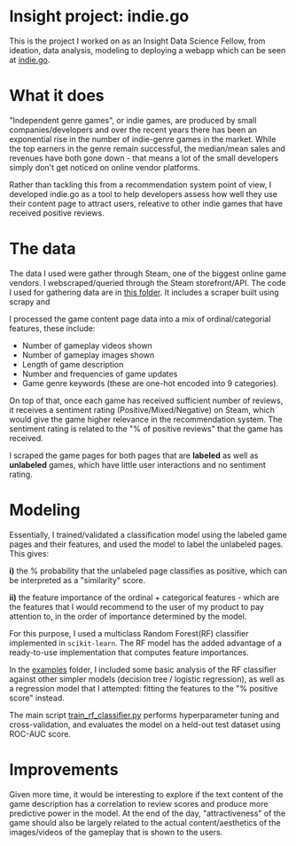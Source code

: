 # Insight project: indie.go
This is the project I worked on as an Insight Data Science Fellow, from ideation, data analysis, modeling to deploying a webapp which can be seen at [indie.go](http://3.13.31.175).

# What it does
"Independent genre games", or indie games, are produced by small companies/developers and over the recent years there has been an exponential rise in the number of indie-genre games in the market. While the top earners in the genre remain successful, the median/mean sales and revenues have both gone down - that means a lot of the small developers simply don't get noticed on online vendor platforms.

Rather than tackling this from a recommendation system point of view, I developed indie.go as a tool to help developers assess how well they use their content page to attract users, releative to other indie games that have received positive reviews.

# The data
The data I used were gather through Steam, one of the biggest online game vendors. I webscraped/queried through the Steam storefront/API. The code I used for gathering data are in [this folder](https://github.com/chaddling/insight-project/tree/master/scrape). It includes a scraper built using scrapy and 

I processed the game content page data into a mix of ordinal/categorial features, these include:
- Number of gameplay videos shown
- Number of gameplay images shown
- Length of game description
- Number and frequencies of game updates
- Game genre keywords (these are one-hot encoded into 9 categories).

On top of that, once each game has received sufficient number of reviews, it receives a sentiment rating (Positive/Mixed/Negative) on Steam, which would give the game higher relevance in the recommendation system. The sentiment rating is related to the "% of positive reviews" that the game has received.

I scraped the game pages for both pages that are <b>labeled</b> as well as <b>unlabeled</b> games, which have little user interactions and no sentiment rating.

# Modeling
Essentially, I trained/validated a classification model using the labeled game pages and their features, and used the model to label the unlabeled pages. This gives:

<b>i)</b> the % probability that the unlabeled page classifies as positive, which can be interpreted as a "similarity" score.

<b>ii)</b> the feature importance of the ordinal + categorical features - which are the features that I would recommend to the user of my product to pay attention to, in the order of importance determined by the model.

For this purpose, I used a multiclass Random Forest(RF) classifier implemented in ``scikit-learn``. The RF model has the added advantage of a ready-to-use implementation that computes feature importances.

In the [examples](https://github.com/chaddling/insight-project/tree/master/examples) folder, I included some basic analysis of the RF classifier against other simpler models (decision tree / logistic regression), as well as a regression model that I attempted: fitting the features to the "% positive score" instead.

The main script [train_rf_classifier.py](https://github.com/chaddling/insight-project/blob/master/train_rf_classifier.py) performs hyperparameter tuning and cross-validation, and evaluates the model on a held-out test dataset using ROC-AUC score. 

# Improvements
Given more time, it would be interesting to explore if the text content of the game description has a correlation to review scores and produce more predictive power in the model. At the end of the day, "attractiveness" of the game should also be largely related to the actual content/aesthetics of the images/videos of the gameplay that is shown to the users. 